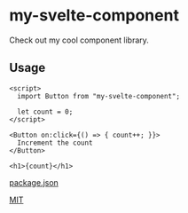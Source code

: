 # my-svelte-component

Check out my cool component library.

## Usage

```svelte
<script>
  import Button from "my-svelte-component";

  let count = 0;
</script>

<Button on:click={() => { count++; }}>
  Increment the count
</Button>

<h1>{count}</h1>
```

[package.json](package.json)

[MIT](../LICENSE)